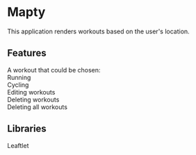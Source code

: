 # Mapty
This application renders workouts based on the user's location.

## Features
A workout that could be chosen:<br>
Running<br>
Cycling<br>
Editing workouts<br>
Deleting workouts<br>
Deleting all workouts<br>

## Libraries
Leaftlet

